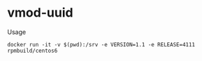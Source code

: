 # vmod-uuid

Usage

```
docker run -it -v $(pwd):/srv -e VERSION=1.1 -e RELEASE=4111 rpmbuild/centos6
```
